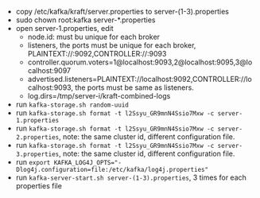 * copy /etc/kafka/kraft/server.properties to server-(1-3).properties
* sudo chown root:kafka server-*.properties
* open server-1.properties, edit
  * node.id: must bu unique for each broker
  * listeners, the ports must be unique for each broker, PLAINTEXT://:9092,CONTROLLER://:9093
  * controller.quorum.voters=1@localhost:9093,2@localhost:9095,3@localhost:9097
  * advertised.listeners=PLAINTEXT://localhost:9092,CONTROLLER://localhost:9093, the ports must be same as listeners.
  * log.dirs=/tmp/server-i/kraft-combined-logs
* run `kafka-storage.sh random-uuid`
* run `kafka-storage.sh format -t l2Ssyu_GR9mnN4Ssio7Mxw -c server-1.properties`
* run `kafka-storage.sh format -t l2Ssyu_GR9mnN4Ssio7Mxw -c server-2.properties`, note: the same cluster id, different configuration file.
* run `kafka-storage.sh format -t l2Ssyu_GR9mnN4Ssio7Mxw -c server-3.properties`, note: the same cluster id, different configuration file.
* run `export KAFKA_LOG4J_OPTS="-Dlog4j.configuration=file:/etc/kafka/log4j.properties"`
* run `kafka-server-start.sh server-(1-3).properties`, 3 times for each properties file